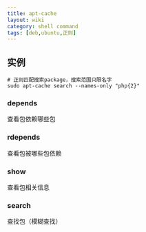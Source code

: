 ```yaml
---
title: apt-cache
layout: wiki
category: shell command
tags: [deb,ubuntu,正则]
---
```


## 实例

~~~
# 正则匹配搜索package，搜索范围只限名字
sudo apt-cache search --names-only "php{2}"
~~~

### depends

查看包依赖哪些包

### rdepends

查看包被哪些包依赖

### show

查看包相关信息

### search

查找包（模糊查找）
